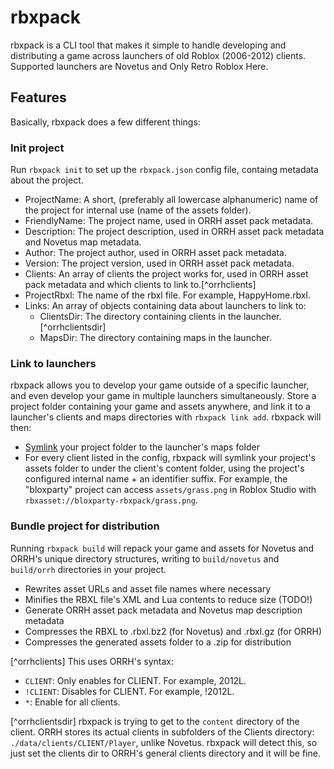 # rbxpack

rbxpack is a CLI tool that makes it simple to handle developing and distributing a game across launchers of old Roblox (2006-2012) clients. Supported launchers are Novetus and Only Retro Roblox Here.

## Features

Basically, rbxpack does a few different things:

### Init project

Run `rbxpack init` to set up the `rbxpack.json` config file, containg metadata about the project.

- ProjectName: A short, (preferably all lowercase alphanumeric) name of the project for internal use (name of the assets folder).
- FriendlyName: The project name, used in ORRH asset pack metadata.
- Description: The project description, used in ORRH asset pack metadata and Novetus map metadata.
- Author: The project author, used in ORRH asset pack metadata.
- Version: The project version, used in ORRH asset pack metadata.
- Clients: An array of clients the project works for, used in ORRH asset pack metadata and which clients to link to.[^orrhclients]
- ProjectRbxl: The name of the rbxl file. For example, HappyHome.rbxl.
- Links: An array of objects containing data about launchers to link to:
    - ClientsDir: The directory containing clients in the launcher.[^orrhclientsdir]
    - MapsDir: The directory containing maps in the launcher.

### Link to launchers

rbxpack allows you to develop your game outside of a specific launcher, and even develop your game in multiple launchers simultaneously. Store a project folder containing your game and assets anywhere, and link it to a launcher's clients and maps directories with `rbxpack link add`. rbxpack will then:

- [Symlink](https://en.wikipedia.org/wiki/Symbolic_link) your project folder to the launcher's maps folder
- For every client listed in the config, rbxpack will symlink your project's assets folder to under the client's content folder, using the project's configured internal name + an identifier suffix. For example, the "bloxparty" project can access `assets/grass.png` in Roblox Studio with `rbxasset://bloxparty-rbxpack/grass.png`. 

### Bundle project for distribution

Running `rbxpack build` will repack your game and assets for Novetus and ORRH's unique directory structures, writing to `build/novetus` and `build/orrh` directories in your project.

- Rewrites asset URLs and asset file names where necessary
- Minifies the RBXL file's XML and Lua contents to reduce size (TODO!)
- Generate ORRH asset pack metadata and Novetus map description metadata
- Compresses the RBXL to .rbxl.bz2 (for Novetus) and .rbxl.gz (for ORRH)
- Compresses the generated assets folder to a .zip for distribution

[^orrhclients] This uses ORRH's syntax:
- `CLIENT`: Only enables for CLIENT. For example, 2012L.
- `!CLIENT`: Disables for CLIENT. For example, !2012L.
- `*`: Enable for all clients.

[^orrhclientsdir] rbxpack is trying to get to the `content` directory of the client. ORRH stores its actual clients in subfolders of the Clients directory: `./data/clients/CLIENT/Player`, unlike Novetus. rbxpack will detect this, so just set the clients dir to ORRH's general clients directory and it will be fine.